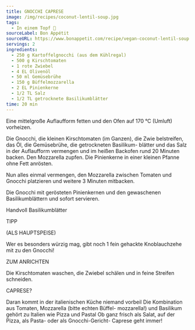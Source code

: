 ```yaml
---
title: GNOCCHI CAPRESE
image: /img/recipes/coconut-lentil-soup.jpg
tags:
  - In einem Topf 🥣
sourceLabel: Bon Appétit
sourceURL: https://www.bonappetit.com/recipe/vegan-coconut-lentil-soup
servings: 2
ingredients:
  - 250 g Kartoffelgnocchi (aus dem Kühlregal)
  - 500 g Kirschtomaten
  - 1 rote Zwiebel
  - 4 EL Olivenöl
  - 50 ml Gemüsebrühe
  - 150 g Büffelmozzarella
  - 2 EL Pinienkerne
  - 1/2 TL Salz
  - 1/2 TL getrocknete Basilikumblätter
time: 20 min
---
```


Eine mittelgroße Auflaufform fetten und den Ofen auf 170 °C (Umluft) vorheizen.

Die Gnocchi, die kleinen Kirschtomaten (im Ganzen), die Zwie belstreifen, das Öl, die Gemüsebrühe, die getrockneten Basilikum- blätter und das Salz in der Auflaufform vermengen und im heißen Backofen rund 20 Minuten backen. Den Mozzarella zupfen. Die Pinienkerne in einer kleinen Pfanne ohne Fett anrösten.

Nun alles einmal vermengen, den Mozzarella zwischen Tomaten und Gnocchi platzieren und weitere 3 Minuten mitbacken.

Die Gnocchi mit gerösteten Pinienkernen und den gewaschenen Basilikumblättern und sofort servieren.

Handvoll Basilikumblätter

TIPP

(ALS HAUPTSPEISE)

Wer es besonders würzig mag, gibt noch 1 fein gehackte Knoblauchzehe mit zu den Gnocchi!

ZUM ANRICHTEN

Die Kirschtomaten waschen, die Zwiebel schälen und in feine Streifen schneiden.

CAPRESE?

Daran kommt in der italienischen Küche niemand vorbeil Die Kombination aus Tomaten, Mozzarella (bitte echten Büffel- mozzarella!) und Basilikum gehört zu Italien wie Pizza und Pastal Ob ganz frisch als Salat, auf der Pizza, als Pasta- oder als Gnocchi-Gericht- Caprese geht immer!
